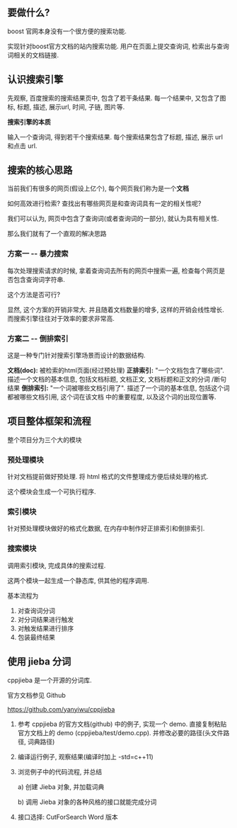 ## 要做什么?

boost 官网本身没有一个很方便的搜索功能. 

实现针对boost官方文档的站内搜索功能. 用户在页面上提交查询词, 检索出与查询词相关的文档链接.

## 认识搜索引擎
先观察, 百度搜索的搜索结果页中, 包含了若干条结果. 
每一个结果中, 又包含了图标, 标题, 描述, 展示url, 时间, 子链, 图片等. 

**搜索引擎的本质**

输入一个查询词, 得到若干个搜索结果. 每个搜索结果包含了标题, 描述, 展示 url 和点击 url.

## 搜索的核心思路

当前我们有很多的网页(假设上亿个), 每个网页我们称为是一个**文档**

如何高效进行检索? 查找出有哪些网页是和查询词具有一定的相关性呢? 

我们可以认为, 网页中包含了查询词(或者查询词的一部分), 就认为具有相关性.

那么我们就有了一个直观的解决思路

### 方案一 -- 暴力搜索

每次处理搜索请求的时候, 拿着查询词去所有的网页中搜索一遍, 检查每个网页是否包含查询词字符串.

这个方法是否可行? 

显然, 这个方案的开销非常大. 并且随着文档数量的增多, 这样的开销会线性增长. 而搜索引擎往往对于效率的要求非常高. 

### 方案二 -- 倒排索引

这是一种专门针对搜索引擎场景而设计的数据结构. 

**文档(doc):** 被检索的html页面(经过预处理)
**正排索引:** "一个文档包含了哪些词". 描述一个文档的基本信息, 包括文档标题, 文档正文, 文档标题和正文的分词
/断句结果
**倒排索引:** "一个词被哪些文档引用了". 描述了一个词的基本信息, 包括这个词都被哪些文档引用, 这个词在该文档
中的重要程度, 以及这个词的出现位置等.

## 项目整体框架和流程

整个项目分为三个大的模块

### 预处理模块

针对文档提前做好预处理. 将 html 格式的文件整理成方便后续处理的格式. 

这个模块会生成一个可执行程序. 

### 索引模块

针对预处理模块做好的格式化数据, 在内存中制作好正排索引和倒排索引.

### 搜索模块

调用索引模块, 完成具体的搜索过程.

这两个模块一起生成一个静态库, 供其他的程序调用. 

基本流程为

1. 对查询词分词
2. 对分词结果进行触发
3. 对触发结果进行排序
4. 包装最终结果

## 使用 jieba 分词

cppjieba 是一个开源的分词库.

官方文档参见 Github 

https://github.com/yanyiwu/cppjieba

1. 参考 cppjieba 的官方文档(github) 中的例子, 实现一个 demo. 直接复制粘贴官方文档上的 demo (cppjieba/test/demo.cpp). 并修改必要的路径(头文件路径, 词典路径)

2. 编译运行例子, 观察结果(编译时加上 -std=c++11)

3. 浏览例子中的代码流程, 并总结

   a) 创建 Jieba 对象, 并加载词典

   b) 调用 Jieba 对象的各种风格的接口就能完成分词

4. 接口选择: CutForSearch Word 版本

